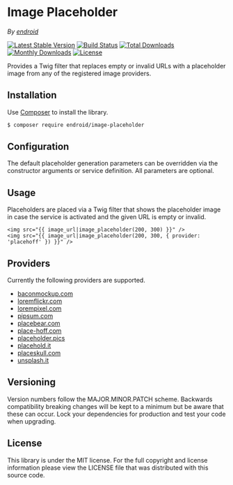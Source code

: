 # Image Placeholder

*By [endroid](https://endroid.nl/)*

[![Latest Stable Version](http://img.shields.io/packagist/v/endroid/image-placeholder.svg)](https://packagist.org/packages/endroid/image-placeholder)
[![Build Status](https://github.com/endroid/image-placeholder/workflows/CI/badge.svg)](https://github.com/endroid/image-placeholder/actions)
[![Total Downloads](http://img.shields.io/packagist/dt/endroid/image-placeholder.svg)](https://packagist.org/packages/endroid/image-placeholder)
[![Monthly Downloads](http://img.shields.io/packagist/dm/endroid/image-placeholder.svg)](https://packagist.org/packages/endroid/image-placeholder)
[![License](http://img.shields.io/packagist/l/endroid/image-placeholder.svg)](https://packagist.org/packages/endroid/image-placeholder)

Provides a Twig filter that replaces empty or invalid URLs with a placeholder
image from any of the registered image providers.

## Installation

Use [Composer](https://getcomposer.org/) to install the library.

``` bash
$ composer require endroid/image-placeholder
```

## Configuration

The default placeholder generation parameters can be overridden via the
constructor arguments or service definition. All parameters are optional.

## Usage

Placeholders are placed via a Twig filter that shows the placeholder image in
case the service is activated and the given URL is empty or invalid.

``` twig
<img src="{{ image_url|image_placeholder(200, 300) }}" />
<img src="{{ image_url|image_placeholder(200, 300, { provider: 'placehoff' }) }}" />
```

## Providers

Currently the following providers are supported.

* [baconmockup.com](https://baconmockup.com/)
* [loremflickr.com](http://loremflickr.com/)
* [lorempixel.com](http://lorempixel.com/)
* [pipsum.com](http://pipsum.com/)
* [placebear.com](http://placebear.com/)
* [place-hoff.com](http://place-hoff.com/)
* [placeholder.pics](https://placeholder.pics/)
* [placehold.it](http://placehold.it/)
* [placeskull.com](http://placeskull.com/)
* [unsplash.it](http://unsplash.it/)

## Versioning

Version numbers follow the MAJOR.MINOR.PATCH scheme. Backwards compatibility
breaking changes will be kept to a minimum but be aware that these can occur.
Lock your dependencies for production and test your code when upgrading.

## License

This library is under the MIT license. For the full copyright and license
information please view the LICENSE file that was distributed with this source code.
